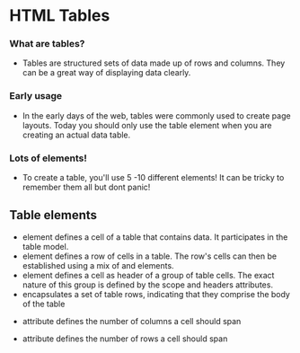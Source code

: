 # HTML Tables
### What are tables?
- Tables are structured sets of data made up of rows and columns. They can be a great way of displaying data clearly.

### Early usage
- In the early days of the web, tables were commonly used to create page layouts. Today you should only use the table element when you are creating an actual data table.

### Lots of elements!
- To create a table, you'll use 5 -10 different elements! It can be tricky to remember them all but dont panic!

## Table elements
- <td> element defines a cell of a table that contains data. It participates in the table model.

- <tr> element defines a row of cells in a table. The row's cells can then be established using a mix of <td> and <th> elements.

- <th> element defines a cell as header of a group of table cells. The exact nature of this group is defined by the scope and headers attributes.

- <tbody> encapsulates a set of table rows, indicating that they comprise the body of the table

- <colspan> attribute defines the number of columns a cell should span

- <rowspan> attribute defines the number of rows a cell should span
